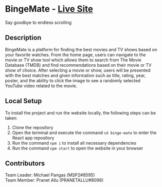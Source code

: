 # BingeMate - [Live Site](https://bingemate.netlify.app/)

Say goodbye to endless scrolling

## Description

BingeMate is a platform for finding the best movies and TV shows based on your favorite watches. From the home page, users can navigate to the movie or TV show tool which allows them to search from The Movie Database (TMDB) and find recommendations based on their movie or TV show of choice. After selecting a movie or show, users will be presented with the best matches and given information such as title, rating, year, poster, and the ability to click the image to see a randomly selected YouTube video related to the movie.

## Local Setup

To install the project and run the website locally, the following steps can be taken:

1. Clone the repository
2. Open the terminal and execute the command `cd binge-mate` to enter the React app repository
3. Run the command `npm i` to install all necessary dependencies
4. Run the command `npm start` to open the website in your browser

## Contributors

Team Leader: Michael Pangas (MSP2#8595)<br />
Team Member: Pranet Allu (PRANETALLU#8096)
